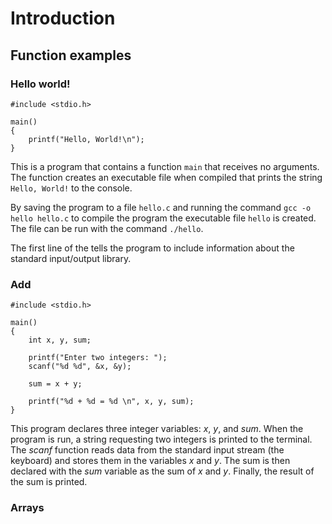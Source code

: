 # Introduction
## Function examples

### Hello world!
```
#include <stdio.h>

main()
{
	printf("Hello, World!\n");
}
```

This is a program that contains a function $\texttt{main}$ that receives no arguments.  The function creates an executable file when compiled that prints the string $\texttt{Hello, World!}$ to the console.

By saving the program to a file $\texttt{hello.c}$ and running the command $\texttt{gcc -o hello hello.c}$ to compile the program the executable file $\texttt{hello}$ is created. The file can be run with the command $\texttt{./hello}$.

The first line of the tells the program to include information about the standard input/output library. 

### Add 
```
#include <stdio.h>

main()
{
	int x, y, sum;
	
	printf("Enter two integers: ");
	scanf("%d %d", &x, &y);

	sum = x + y;

	printf("%d + %d = %d \n", x, y, sum);
}

```

This program declares three integer variables: *x*, *y*, and *sum*. When the program is run, a string requesting two integers is printed to the terminal. The *scanf* function reads data from the standard input stream (the keyboard) and stores them in the variables *x* and *y*.  The sum is then declared with the *sum* variable as the sum of *x* and *y*.  Finally, the result of the sum is printed.

### Arrays
